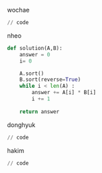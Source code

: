 wochae
```py
// code
```
nheo
```py
def solution(A,B):
    answer = 0
    i= 0

    A.sort()
    B.sort(reverse=True)
    while i < len(A) :
        answer += A[i] * B[i]
        i += 1    
    
    return answer
```
donghyuk
```py
// code
```
hakim
```py
// code
```
